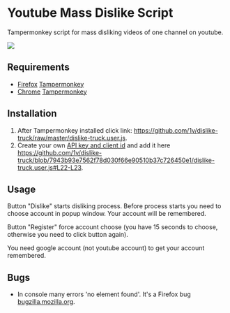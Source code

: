 # Youtube Mass Dislike Script
Tampermonkey script for mass disliking videos of one channel on youtube.

![](http://img-fotki.yandex.ru/get/61897/203537249.15/0_15bc3d_c0b10cf9_orig.png)

## Requirements
* [Firefox](https://www.mozilla.org/firefox/new/) [Tampermonkey](https://addons.mozilla.org/en-US/firefox/addon/tampermonkey/)
* [Chrome](https://www.google.com/chrome/) [Tampermonkey](https://chrome.google.com/webstore/detail/tampermonkey/dhdgffkkebhmkfjojejmpbldmpobfkfo?hl=en)

## Installation
1. After Tampermonkey installed click link: https://github.com/1v/dislike-truck/raw/master/dislike-truck.user.js.
2. Create your own [API key and client id](https://console.cloud.google.com/apis/dashboard) and add it here https://github.com/1v/dislike-truck/blob/7943b93e7562f78d030f66e90510b37c726450e1/dislike-truck.user.js#L22-L23.

## Usage

Button "Dislike" starts disliking process. Before process starts you need to choose account in popup window. Your account will be remembered.

Button "Register" force account choose (you have 15 seconds to choose, otherwise you need to click button again).

You need google account (not youtube account) to get your account remembered.

## Bugs

* In console many errors 'no element found'. It's a Firefox bug [bugzilla.mozilla.org](https://bugzilla.mozilla.org/show_bug.cgi?id=884693).
